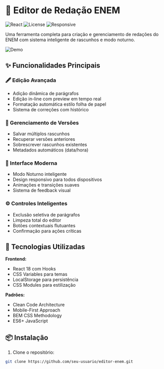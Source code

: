 # 📝 Editor de Redação ENEM

![React](https://img.shields.io/badge/React-18.2.0-61DAFB?logo=react)
![License](https://img.shields.io/badge/License-MIT-blue)
![Responsive](https://img.shields.io/badge/Responsive-Yes-green)

Uma ferramenta completa para criação e gerenciamento de redações do ENEM com sistema inteligente de rascunhos e modo noturno.

![Demo](link-para-gif-ou-imagem.gif) <!-- Adicione uma screenshot ou GIF -->

## ✨ Funcionalidades Principais

### 🖋 Edição Avançada
- Adição dinâmica de parágrafos
- Edição in-line com preview em tempo real
- Formatação automática estilo folha de papel
- Sistema de correções com histórico

### 💾 Gerenciamento de Versões
- Salvar múltiplos rascunhos
- Recuperar versões anteriores
- Sobrescrever rascunhos existentes
- Metadados automáticos (data/hora)

### 🎨 Interface Moderna
- Modo Noturno inteligente
- Design responsivo para todos dispositivos
- Animações e transições suaves
- Sistema de feedback visual

### ⚙️ Controles Inteligentes
- Exclusão seletiva de parágrafos
- Limpeza total do editor
- Botões contextuais flutuantes
- Confirmação para ações críticas

## 🚀 Tecnologias Utilizadas

**Frontend:**
- React 18 com Hooks
- CSS Variables para temas
- LocalStorage para persistência
- CSS Modules para estilização

**Padrões:**
- Clean Code Architecture
- Mobile-First Approach
- BEM CSS Methodology
- ES6+ JavaScript

## 📦 Instalação

1. Clone o repositório:
```bash
git clone https://github.com/seu-usuario/editor-enem.git